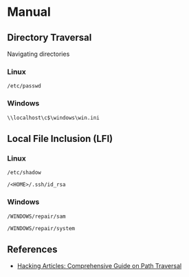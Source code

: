 # Manual

## Directory Traversal

Navigating directories

### Linux

```
/etc/passwd
```

### Windows

```
\\localhost\c$\windows\win.ini
```

## Local File Inclusion (LFI)

### Linux

```
/etc/shadow

/<HOME>/.ssh/id_rsa
```

### Windows

```
/WINDOWS/repair/sam

/WINDOWS/repair/system
```

## References

- [Hacking Articles: Comprehensive Guide on Path Traversal](https://www.hackingarticles.in/comprehensive-guide-on-path-traversal/)